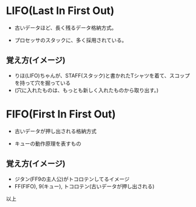 # LIFO(Last In First Out)

- 古いデータほど、長く残るデータ格納方式。

- プロセッサのスタックに、多く採用されている。

## 覚え方(イメージ)

- りほ(LIFO)ちゃんが、STAFF(スタック)と書かれたTシャツを着て、スコップを持って穴を掘っている
- (穴に入れたものは、もっとも新しく入れたものから取り出す。)

# FIFO(First In First Out)

- 古いデータが押し出される格納方式

- キューの動作原理を表すもの

## 覚え方(イメージ)

- ジタン(FF9の主人公)がトコロテンしてるイメージ
- FF(FIFO), 9(キュー), トコロテン(古いデータが押し出される)

以上

